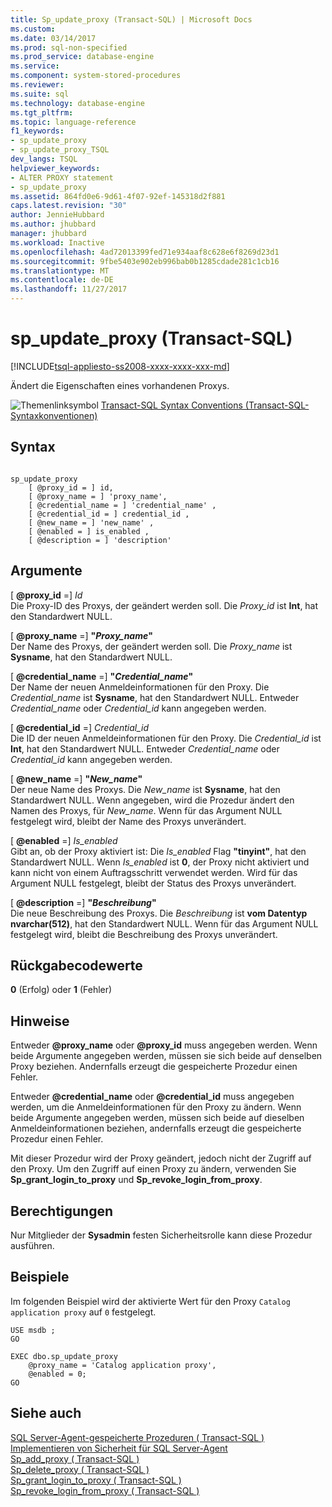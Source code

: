 ```yaml
---
title: Sp_update_proxy (Transact-SQL) | Microsoft Docs
ms.custom: 
ms.date: 03/14/2017
ms.prod: sql-non-specified
ms.prod_service: database-engine
ms.service: 
ms.component: system-stored-procedures
ms.reviewer: 
ms.suite: sql
ms.technology: database-engine
ms.tgt_pltfrm: 
ms.topic: language-reference
f1_keywords:
- sp_update_proxy
- sp_update_proxy_TSQL
dev_langs: TSQL
helpviewer_keywords:
- ALTER PROXY statement
- sp_update_proxy
ms.assetid: 864fd0e6-9d61-4f07-92ef-145318d2f881
caps.latest.revision: "30"
author: JennieHubbard
ms.author: jhubbard
manager: jhubbard
ms.workload: Inactive
ms.openlocfilehash: 4ad72013399fed71e934aaf8c628e6f8269d23d1
ms.sourcegitcommit: 9fbe5403e902eb996bab0b1285cdade281c1cb16
ms.translationtype: MT
ms.contentlocale: de-DE
ms.lasthandoff: 11/27/2017
---
```

# <a name="spupdateproxy-transact-sql"></a>sp_update_proxy (Transact-SQL)
[!INCLUDE[tsql-appliesto-ss2008-xxxx-xxxx-xxx-md](../../includes/tsql-appliesto-ss2008-xxxx-xxxx-xxx-md.md)]

  Ändert die Eigenschaften eines vorhandenen Proxys.  
  
 ![Themenlinksymbol](../../database-engine/configure-windows/media/topic-link.gif "Topic link icon") [Transact-SQL Syntax Conventions (Transact-SQL-Syntaxkonventionen)](../../t-sql/language-elements/transact-sql-syntax-conventions-transact-sql.md)  
  
## <a name="syntax"></a>Syntax  
  
```  
  
sp_update_proxy   
    [ @proxy_id = ] id,  
    [ @proxy_name = ] 'proxy_name',  
    [ @credential_name = ] 'credential_name' ,  
    [ @credential_id = ] credential_id ,  
    [ @new_name = ] 'new_name' ,  
    [ @enabled = ] is_enabled ,  
    [ @description = ] 'description'  
```  
  
## <a name="arguments"></a>Argumente  
 [  **@proxy_id** =] *Id*  
 Die Proxy-ID des Proxys, der geändert werden soll. Die *Proxy_id* ist **Int**, hat den Standardwert NULL.  
  
 [  **@proxy_name** =] **"***Proxy_name***"**  
 Der Name des Proxys, der geändert werden soll. Die *Proxy_name* ist **Sysname**, hat den Standardwert NULL.  
  
 [  **@credential_name**  =] **"***Credential_name***"**  
 Der Name der neuen Anmeldeinformationen für den Proxy. Die *Credential_name* ist **Sysname**, hat den Standardwert NULL. Entweder *Credential_name* oder *Credential_id* kann angegeben werden.  
  
 [  **@credential_id**  =] *Credential_id*  
 Die ID der neuen Anmeldeinformationen für den Proxy. Die *Credential_id* ist **Int**, hat den Standardwert NULL. Entweder *Credential_name* oder *Credential_id* kann angegeben werden.  
  
 [  **@new_name** =] **"***New_name***"**  
 Der neue Name des Proxys. Die *New_name* ist **Sysname**, hat den Standardwert NULL. Wenn angegeben, wird die Prozedur ändert den Namen des Proxys, für *New_name*. Wenn für das Argument NULL festgelegt wird, bleibt der Name des Proxys unverändert.  
  
 [  **@enabled**  =] *Is_enabled*  
 Gibt an, ob der Proxy aktiviert ist: Die *Is_enabled* Flag **"tinyint"**, hat den Standardwert NULL. Wenn *Is_enabled* ist **0**, der Proxy nicht aktiviert und kann nicht von einem Auftragsschritt verwendet werden. Wird für das Argument NULL festgelegt, bleibt der Status des Proxys unverändert.  
  
 [  **@description** =] **"***Beschreibung***"**  
 Die neue Beschreibung des Proxys. Die *Beschreibung* ist **vom Datentyp nvarchar(512)**, hat den Standardwert NULL. Wenn für das Argument NULL festgelegt wird, bleibt die Beschreibung des Proxys unverändert.  
  
## <a name="return-code-values"></a>Rückgabecodewerte  
 **0** (Erfolg) oder **1** (Fehler)  
  
## <a name="remarks"></a>Hinweise  
 Entweder  **@proxy_name**  oder  **@proxy_id**  muss angegeben werden. Wenn beide Argumente angegeben werden, müssen sie sich beide auf denselben Proxy beziehen. Andernfalls erzeugt die gespeicherte Prozedur einen Fehler.  
  
 Entweder  **@credential_name**  oder  **@credential_id**  muss angegeben werden, um die Anmeldeinformationen für den Proxy zu ändern. Wenn beide Argumente angegeben werden, müssen sich beide auf dieselben Anmeldeinformationen beziehen, andernfalls erzeugt die gespeicherte Prozedur einen Fehler.  
  
 Mit dieser Prozedur wird der Proxy geändert, jedoch nicht der Zugriff auf den Proxy. Um den Zugriff auf einen Proxy zu ändern, verwenden Sie **Sp_grant_login_to_proxy** und **Sp_revoke_login_from_proxy**.  
  
## <a name="permissions"></a>Berechtigungen  
 Nur Mitglieder der **Sysadmin** festen Sicherheitsrolle kann diese Prozedur ausführen.  
  
## <a name="examples"></a>Beispiele  
 Im folgenden Beispiel wird der aktivierte Wert für den Proxy `Catalog application proxy` auf `0` festgelegt.  
  
```  
USE msdb ;  
GO  
  
EXEC dbo.sp_update_proxy  
    @proxy_name = 'Catalog application proxy',  
    @enabled = 0;  
GO  
```  
  
## <a name="see-also"></a>Siehe auch  
 [SQL Server-Agent-gespeicherte Prozeduren &#40; Transact-SQL &#41;](../../relational-databases/system-stored-procedures/sql-server-agent-stored-procedures-transact-sql.md)   
 [Implementieren von Sicherheit für SQL Server-Agent](http://msdn.microsoft.com/library/d770d35c-c8de-4e00-9a85-7d03f45a0f0d)   
 [Sp_add_proxy &#40; Transact-SQL &#41;](../../relational-databases/system-stored-procedures/sp-add-proxy-transact-sql.md)   
 [Sp_delete_proxy &#40; Transact-SQL &#41;](../../relational-databases/system-stored-procedures/sp-delete-proxy-transact-sql.md)   
 [Sp_grant_login_to_proxy &#40; Transact-SQL &#41;](../../relational-databases/system-stored-procedures/sp-grant-login-to-proxy-transact-sql.md)   
 [Sp_revoke_login_from_proxy &#40; Transact-SQL &#41;](../../relational-databases/system-stored-procedures/sp-revoke-login-from-proxy-transact-sql.md)  
  
  
